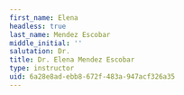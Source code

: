 ```yaml
---
first_name: Elena
headless: true
last_name: Mendez Escobar
middle_initial: ''
salutation: Dr.
title: Dr. Elena Mendez Escobar
type: instructor
uid: 6a28e8ad-ebb8-672f-483a-947acf326a35
---
```

